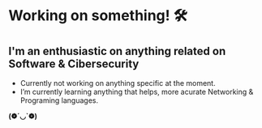 # Working on something! 🛠

## I'm an enthusiastic on anything related on Software & Cibersecurity

- Currently not working on anything specific at the moment.  
- I’m currently learning anything that helps, more acurate Networking & Programing languages.

**(❁´◡`❁)**
